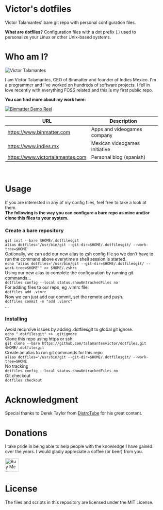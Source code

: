 # Victor's dotfiles

Victor Talamantes' bare git repo with personal configuration files.

**What are dotfiles?**
Configuration files with a dot prefix (.) used to personalize your Linux or other Unix-based systems.

# Who am I?

![Victor Talamantes](https://www.victortalamantes.com/content/images/2021/03/victor-cartoonish-250.png)

I am Victor Talamantes, CEO of Binmatter and founder of Indies Mexico. I'm a programmer and I've worked on hundreds of software projects. I fell in love recently with everything FOSS related and this is my first public repo. 

**You can find more about my work here:**

[![Binmatter Demo Reel](https://img.youtube.com/vi/zoMKZ0fcpeI/0.jpg)](https://www.youtube.com/watch?v=zoMKZ0fcpeI)

| URL                              | Description                          |
| -------------                    | -----------                          |
| https://www.binmatter.com        | Apps and videogames company          |
| https://www.indies.mx            | Mexican videogames initiative        |
| https://www.victortalamantes.com | Personal blog (spanish)              |

<br>

# Usage
If you are interested in any of my config files, feel free to take a look at them.<br>
**The following is the way you can configure a bare repo as mine and/or clone this files to your system.**

### Create a bare repository
`git init --bare $HOME/.dotfilesgit`<br>
`alias dotfiles='/usr/bin/git --git-dir=$HOME/.dotfilesgit/ --work-tree=$HOME'`<br>
Optionally, we can add our new alias to zsh config file so we don't have to run the command above everytime a shell session is started.<br>
`echo "alias dotfiles='/usr/bin/git --git-dir=$HOME/.dotfilesgit/ --work-tree=$HOME'" >> $HOME/.zshrc`<br>
Using our new alias to complete the configuration by running git commands...<br>
`dotfiles config --local status.showUntrackedFiles no'`<br>
For adding files to our repo, eg .vimrc file:<br>
`dotfiles add .vimrc`<br>
Now we can just add our commit, set the remote and push.<br>
`dotfiles commit -m "add .vimrc"`<br>
...

### Installing
Avoid recursive issues by adding .dotfilesgit to global git ignore.<br>
`echo ".dotfilesgit" >> .gitignore`<br>
Clone this repo using https or ssh<br>
`git clone --bare https://github.com/talamantesvictor/dotfiles.git $HOME/.dotfilesgit`<br>
Create an alias to run git commands for this repo<br>
`alias dotfiles='/usr/bin/git --git-dir=$HOME/.dotfilesgit/ --work-tree=$HOME`<br>
No tracking<br>
`dotfiles config --local status.showUntrackedFiles no`<br>
Git checkout<br>
`dotfiles checkout`
<br>
# Acknowledgment
Special thanks to Derek Taylor from [DistroTube](https://www.youtube.com/c/DistroTube) for his great content.

# Donations
I take pride in being able to help people with the knowledge I have gained over the years. I would gladly appreciate a coffee (or beer) from you.

<a href='https://ko-fi.com/Q5Q4D7835' target='_blank'><img height='44' style='border:0px;height:44px;' src='https://cdn.ko-fi.com/cdn/kofi3.png?v=3' border='0' alt='Buy Me a Coffee at ko-fi.com' /></a>

# License
The files and scripts in this repository are licensed under the MIT License.
